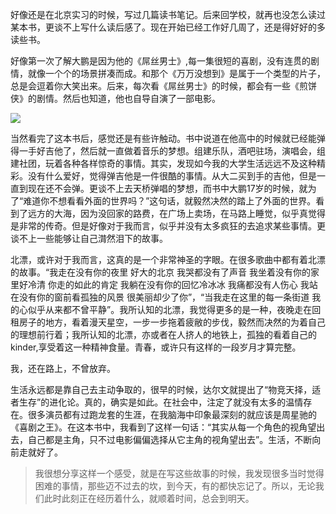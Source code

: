 好像还是在北京实习的时候，写过几篇读书笔记。后来回学校，就再也没怎么读过某本书，更谈不上写什么读后感了。现在开始已经工作好几周了，还是得好好的多读些书。

好像第一次了解大鹏是因为他的《屌丝男士》,每一集很短的喜剧，没有连贯的剧情，就像一个个的场景拼凑而成。和那个《万万没想到》是属于一个类型的片子，总是会逗着你大笑出来。后来，每次看《屌丝男士》的时候，都会有一些《煎饼侠》的剧情。然后也知道，他也自导自演了一部电影。

![](http://7xjqpv.com1.z0.glb.clouddn.com/%E5%9C%A8%E9%9A%BE%E6%90%9E%E7%9A%84%E6%97%A5%E5%AD%90%E7%AC%91%E5%87%BA%E5%A3%B0%E6%9D%A5.jpg?imageView2/1/w/300/h/400/q/75)

当然看完了这本书后，感觉还是有些许触动。书中说道在他高中的时候就已经能弹得一手好吉他了，然后就一直做着音乐的梦想。组建乐队，酒吧驻场，演唱会，组建社团，玩着各种各样惊奇的事情。其实，发现如今我的大学生活远远不及这种精彩。没有什么爱好，觉得弹吉他是一件很酷的事情。从大二买到手的吉他，但是一直到现在还不会弹。更谈不上去天桥弹唱的梦想，而书中大鹏17岁的时候，就为了“难道你不想看看外面的世界吗？”这句话，就毅然决然的踏上了外面的世界。看到了远方的大海，因为没回家的路费，在广场上卖场，在马路上睡觉，似乎真觉得是非常的传奇。但是好像对于我而言，似乎并没有太多疯狂的去追求某些事情。更谈不上一些能够让自己潸然泪下的故事。

北漂，或许对于我而言，这真的是一个非常神圣的字眼。在很多歌曲中都有着北漂的故事。“我走在没有你的夜里 好大的北京 我哭都没有了声音 我坐着没有你的家里好冷清 你走的如此的肯定 我躺在没有你的回忆冷冰冰 我痛都没有人伤心 我站在没有你的窗前看孤独的风景 很美丽却少了你”，“当我走在这里的每一条街道 我的心似乎从来都不曾平静”。我所认知的北漂，我觉得更多的是一种，夜晚走在回租房子的地方，看着漫天星空，一步一步拖着疲敝的步伐，毅然而决然的为着自己的理想前行着；我所认知的北漂，亦或者在人挤人的地铁上，孤独的看着自己的kinder,享受着这一种精神食量。青春，或许只有这样的一段岁月才算完整。

我，还在路上，不曾放弃。

生活永远都是靠自己去主动争取的，很早的时候，达尔文就提出了“物竞天择，适者生存”的进化论。真的，确实是如此。在社会中，注定了就没有太多的温情存在。很多演员都有过跑龙套的生涯，在我脑海中印象最深刻的就应该是周星驰的《喜剧之王》。在这本书中，我看到了这样一句话：“其实从每一个角色的视角望出去，自己都是主角，只不过电影偏偏选择从它主角的视角望出去”。生活，不断向前走就好了。

>我很想分享这样一个感受，就是在写这些故事的时候，我发现很多当时觉得困难的事情，那些迈不过去的坎，到今天，有的都快忘记了。所以，无论我们此时此刻正在经历着什么，就顺着时间，总会到明天。